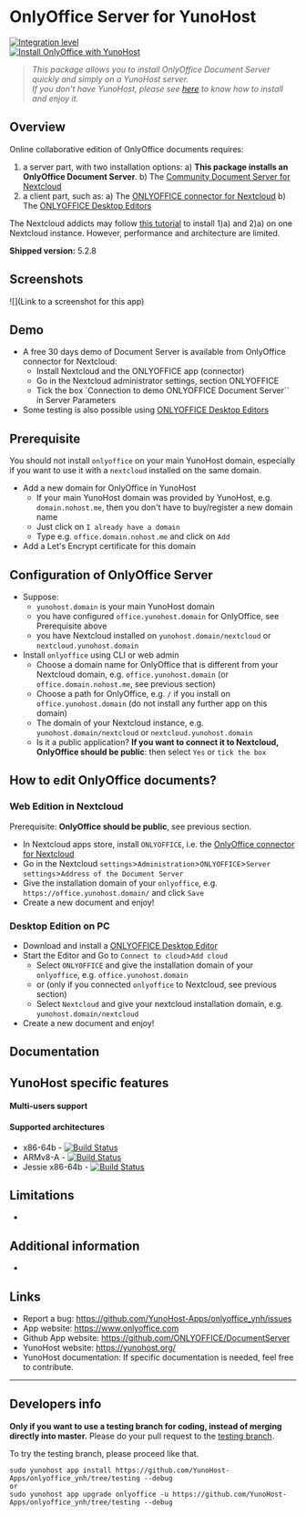 # OnlyOffice Server for YunoHost

[![Integration level](https://dash.yunohost.org/integration/onlyoffice.svg)](https://dash.yunohost.org/appci/app/onlyoffice)  
[![Install OnlyOffice with YunoHost](https://install-app.yunohost.org/install-with-yunohost.png)](https://install-app.yunohost.org/?app=onlyoffice)

> *This package allows you to install OnlyOffice Document Server quickly and simply on a YunoHost server.  
If you don't have YunoHost, please see [here](https://yunohost.org/#/install) to know how to install and enjoy it.*

## Overview
Online collaborative edition of OnlyOffice documents requires: 
1) a server part, with two installation options:
  a) **This package installs an OnlyOffice Document Server**. 
  b) The [Community Document Server for Nextcloud](https://apps.nextcloud.com/apps/documentserver_community) 
2) a client part, such as: 
  a) The [ONLYOFFICE connector for Nextcloud](https://apps.nextcloud.com/apps/onlyoffice) 
  b) The [ONLYOFFICE Desktop Editors](https://www.onlyoffice.com/fr/download-desktop.aspx)

The Nextcloud addicts may follow [this tutorial](https://github.com/YunoHost-Apps/nextcloud_ynh#configure-onlyoffice-integration) to install 1)a) and 2)a) on one Nextcloud instance. However, performance and architecture are limited.

**Shipped version:** 5.2.8

## Screenshots

![](Link to a screenshot for this app)

## Demo

* A free 30 days demo of Document Server is available from OnlyOffice connector for Nextcloud:
  * Install Nextcloud and the ONLYOFFICE app (connector)
  * Go in the Nextcloud administrator settings, section ONLYOFFICE
  * Tick the box `Connection to demo ONLYOFFICE Document Server`` in Server Parameters
* Some testing is also possible using [ONLYOFFICE Desktop Editors](https://www.onlyoffice.com/fr/download-desktop.aspx)

## Prerequisite
You should not install ``onlyoffice`` on your main YunoHost domain, especially if you want to use it with a ``nextcloud`` installed on the same domain.
* Add a new domain for OnlyOffice in YunoHost 
  * If your main YunoHost domain was provided by YunoHost, e.g. ``domain.nohost.me``, then you don't have to buy/register a new domain name
  * Just click on ``I already have a domain``
  * Type e.g. ``office.domain.nohost.me`` and click on ``Add``
* Add a Let's Encrypt certificate for this domain

## Configuration of OnlyOffice Server
* Suppose:
  * ``yunohost.domain`` is your main YunoHost domain
  * you have configured ``office.yunohost.domain`` for OnlyOffice, see Prerequisite above
  * you have Nextcloud installed on ``yunohost.domain/nextcloud`` or ``nextcloud.yunohost.domain``
* Install ``onlyoffice`` using CLI or web admin
  * Choose a domain name for OnlyOffice that is different from your Nextcloud domain, e.g. ``office.yunohost.domain`` (or ``office.domain.nohost.me``, see previous section)
  * Choose a path for OnlyOffice, e.g. ``/`` if you install on ``office.yunohost.domain`` (do not install any further app on this domain)
  * The domain of your Nextcloud instance, e.g. ``yunohost.domain/nextcloud`` or ``nextcloud.yunohost.domain``
  * Is it a public application? **If you want to connect it to Nextcloud, OnlyOffice should be public**: then select ``Yes`` or ``tick the box``

## How to edit OnlyOffice documents?
### Web Edition in Nextcloud
Prerequisite: **OnlyOffice should be public**, see previous section.
* In Nextcloud apps store, install ``ONLYOFFICE``, i.e. the [OnlyOffice connector for Nextcloud](https://apps.nextcloud.com/apps/onlyoffice)
* Go in the Nextcloud ``settings``>``Administration``>``ONLYOFFICE``>``Server settings``>``Address of the Document Server``
* Give the installation domain of your ``onlyoffice``, e.g. ``https://office.yunohost.domain/`` and click ``Save``
* Create a new document and enjoy!

### Desktop Edition on PC
* Download and install a [ONLYOFFICE Desktop Editor](https://www.onlyoffice.com/fr/download-desktop.aspx)
* Start the Editor and Go to ``Connect to cloud``>``Add cloud``
  * Select ``ONLYOFFICE`` and give the installation domain of your ``onlyoffice``, e.g. ``office.yunohost.domain``
  * or (only if you connected ``onlyoffice`` to Nextcloud, see previous section)
  * Select ``Nextcloud`` and give your nextcloud installation domain, e.g. ``yunohost.domain/nextcloud``
* Create a new document and enjoy!

## Documentation

## YunoHost specific features
#### Multi-users support

#### Supported architectures

* x86-64b - [![Build Status](https://ci-apps.yunohost.org/ci/logs/onlyoffice%20%28Apps%29.svg)](https://ci-apps.yunohost.org/ci/apps/onlyoffice/)
* ARMv8-A - [![Build Status](https://ci-apps-arm.yunohost.org/ci/logs/onlyoffice%20%28Apps%29.svg)](https://ci-apps-arm.yunohost.org/ci/apps/onlyoffice/)
* Jessie x86-64b - [![Build Status](https://ci-stretch.nohost.me/ci/logs/onlyoffice%20%28Apps%29.svg)](https://ci-stretch.nohost.me/ci/apps/onlyoffice/)

## Limitations

* 

## Additional information

* 

## Links

 * Report a bug: https://github.com/YunoHost-Apps/onlyoffice_ynh/issues
 * App website: https://www.onlyoffice.com
 * Github App website: https://github.com/ONLYOFFICE/DocumentServer
 * YunoHost website: https://yunohost.org/
 * YunoHost documentation: If specific documentation is needed, feel free to contribute.

---

Developers info
----------------

**Only if you want to use a testing branch for coding, instead of merging directly into master.**
Please do your pull request to the [testing branch](https://github.com/YunoHost-Apps/onlyoffice_ynh/tree/testing).

To try the testing branch, please proceed like that.
```
sudo yunohost app install https://github.com/YunoHost-Apps/onlyoffice_ynh/tree/testing --debug
or
sudo yunohost app upgrade onlyoffice -u https://github.com/YunoHost-Apps/onlyoffice_ynh/tree/testing --debug
```
